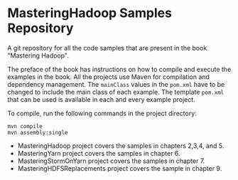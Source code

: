 MasteringHadoop Samples Repository
==================================

A git repository for all the code samples that are present in the book "Mastering Hadoop".

The preface of the book has instructions on how to compile and execute the examples in the book. All the projects use Maven for compilation and dependency management. The `mainClass` values in the `pom.xml` have to be changed to include the main class of each example. The template `pom.xml` that can be used is available in each and every example project. 

To compile, run the following commands in the project directory:
```
mvn compile
mvn assembly:single
```

* MasteringHadoop project covers the samples in chapters 2,3,4, and 5.
* MasteringYarn project covers the samples in chapter 6.
* MasteringStormOnYarn project covers the samples in chapter 7.
* MasteringHDFSReplacements project covers the sample in chapter 9.



